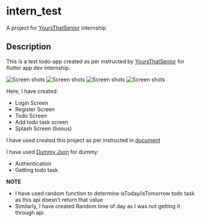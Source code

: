 # intern_test

A project for [YoursThatSenior](https://www.yoursthatsenior.com) internship

## Description

This is a test todo-app created as per instructed by [YoursThatSenior](https://www.yoursthatsenior.com) for flutter app dev internship.

![Screen shots](https://github.com/TheCoderSuraj/yts_intern_test/blob/main/misc/show%20up.gif.png)
![Screen shots](https://github.com/TheCoderSuraj/yts_intern_test/blob/main/misc/sc1.png)
![Screen shots](https://github.com/TheCoderSuraj/yts_intern_test/blob/main/misc/sc4.png)
![Screen shots](https://github.com/TheCoderSuraj/yts_intern_test/blob/main/misc/sc6.png)

Here, I have created:

- Login Screen
- Register Screen
- Todo Screen
- Add todo task screen
- Splash Screen (bonus)

I have used created this project as per instructed in [document](https://docs.google.com/document/d/1pVyXOaXpMM1WSxexL2JRCHHzylTOwoIYT7rgV57MkSY/edit)

I have used [Dummy Json](https://dummyjson.com/docs) for dummy:

- Authentication
- Getting todo task

**NOTE**

- I have used random function to determine isToday/isTomorrow todo task as this api doesn't return that value
- Similarly, I have created Random time of day as I was not getting it through api
